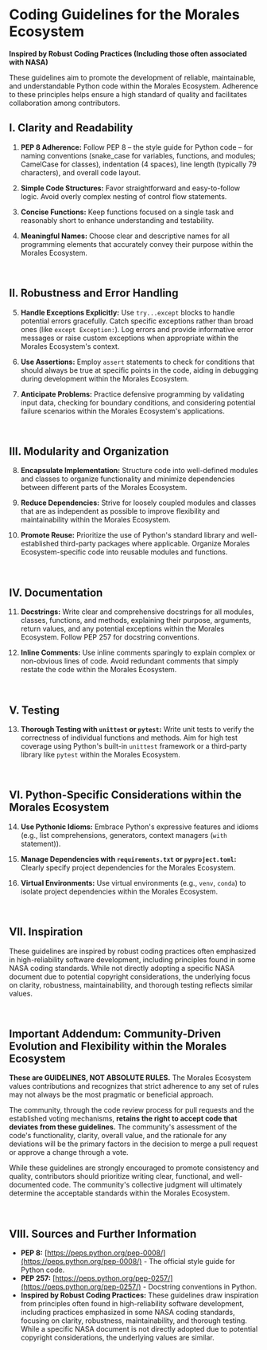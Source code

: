 # Coding Guidelines for the Morales Ecosystem

**Inspired by Robust Coding Practices (Including those often associated with NASA)**

These guidelines aim to promote the development of reliable, maintainable, and understandable Python code within the Morales Ecosystem. Adherence to these principles helps ensure a high standard of quality and facilitates collaboration among contributors.

## I. Clarity and Readability

1.  **PEP 8 Adherence:** Follow PEP 8 – the style guide for Python code – for naming conventions (snake\_case for variables, functions, and modules; CamelCase for classes), indentation (4 spaces), line length (typically 79 characters), and overall code layout.

2.  **Simple Code Structures:** Favor straightforward and easy-to-follow logic. Avoid overly complex nesting of control flow statements.

3.  **Concise Functions:** Keep functions focused on a single task and reasonably short to enhance understanding and testability.

4.  **Meaningful Names:** Choose clear and descriptive names for all programming elements that accurately convey their purpose within the Morales Ecosystem.

<br>

## II. Robustness and Error Handling

5.  **Handle Exceptions Explicitly:** Use `try...except` blocks to handle potential errors gracefully. Catch specific exceptions rather than broad ones (like `except Exception:`). Log errors and provide informative error messages or raise custom exceptions when appropriate within the Morales Ecosystem's context.

6.  **Use Assertions:** Employ `assert` statements to check for conditions that should always be true at specific points in the code, aiding in debugging during development within the Morales Ecosystem.

7.  **Anticipate Problems:** Practice defensive programming by validating input data, checking for boundary conditions, and considering potential failure scenarios within the Morales Ecosystem's applications.

<br>

## III. Modularity and Organization

8.  **Encapsulate Implementation:** Structure code into well-defined modules and classes to organize functionality and minimize dependencies between different parts of the Morales Ecosystem.

9.  **Reduce Dependencies:** Strive for loosely coupled modules and classes that are as independent as possible to improve flexibility and maintainability within the Morales Ecosystem.

10. **Promote Reuse:** Prioritize the use of Python's standard library and well-established third-party packages where applicable. Organize Morales Ecosystem-specific code into reusable modules and functions.

<br>

## IV. Documentation

11. **Docstrings:** Write clear and comprehensive docstrings for all modules, classes, functions, and methods, explaining their purpose, arguments, return values, and any potential exceptions within the Morales Ecosystem. Follow PEP 257 for docstring conventions.

12. **Inline Comments:** Use inline comments sparingly to explain complex or non-obvious lines of code. Avoid redundant comments that simply restate the code within the Morales Ecosystem.

<br>

## V. Testing

13. **Thorough Testing with `unittest` or `pytest`:** Write unit tests to verify the correctness of individual functions and methods. Aim for high test coverage using Python's built-in `unittest` framework or a third-party library like `pytest` within the Morales Ecosystem.

<br>

## VI. Python-Specific Considerations within the Morales Ecosystem

14. **Use Pythonic Idioms:** Embrace Python's expressive features and idioms (e.g., list comprehensions, generators, context managers (`with` statement)).

15. **Manage Dependencies with `requirements.txt` or `pyproject.toml`:** Clearly specify project dependencies for the Morales Ecosystem.

16. **Virtual Environments:** Use virtual environments (e.g., `venv`, `conda`) to isolate project dependencies within the Morales Ecosystem.

<br>

## VII. Inspiration

These guidelines are inspired by robust coding practices often emphasized in high-reliability software development, including principles found in some NASA coding standards. While not directly adopting a specific NASA document due to potential copyright considerations, the underlying focus on clarity, robustness, maintainability, and thorough testing reflects similar values.

<br>

## Important Addendum: Community-Driven Evolution and Flexibility within the Morales Ecosystem

**These are GUIDELINES, NOT ABSOLUTE RULES.** The Morales Ecosystem values contributions and recognizes that strict adherence to any set of rules may not always be the most pragmatic or beneficial approach.

The community, through the code review process for pull requests and the established voting mechanisms, **retains the right to accept code that deviates from these guidelines.** The community's assessment of the code's functionality, clarity, overall value, and the rationale for any deviations will be the primary factors in the decision to merge a pull request or approve a change through a vote.

While these guidelines are strongly encouraged to promote consistency and quality, contributors should prioritize writing clear, functional, and well-documented code. The community's collective judgment will ultimately determine the acceptable standards within the Morales Ecosystem.

<br>

## VIII. Sources and Further Information

* **PEP 8:** [https://peps.python.org/pep-0008/](https://peps.python.org/pep-0008/) - The official style guide for Python code.
* **PEP 257:** [https://peps.python.org/pep-0257/](https://peps.python.org/pep-0257/) - Docstring conventions in Python.
* **Inspired by Robust Coding Practices:** These guidelines draw inspiration from principles often found in high-reliability software development, including practices emphasized in some NASA coding standards, focusing on clarity, robustness, maintainability, and thorough testing. While a specific NASA document is not directly adopted due to potential copyright considerations, the underlying values are similar.

<br>
